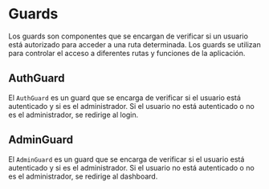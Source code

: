 # Guards

Los guards son componentes que se encargan de verificar si un usuario está autorizado para acceder a una ruta determinada. Los guards se utilizan para controlar el acceso a diferentes rutas y funciones de la aplicación.

## AuthGuard

El `AuthGuard` es un guard que se encarga de verificar si el usuario está autenticado y si es el administrador. Si el usuario no está autenticado o no es el administrador, se redirige al login.

## AdminGuard

El `AdminGuard` es un guard que se encarga de verificar si el usuario está autenticado y si es el administrador. Si el usuario no está autenticado o no es el administrador, se redirige al dashboard.
